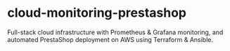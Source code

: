 # cloud-monitoring-prestashop
Full-stack cloud infrastructure with Prometheus &amp; Grafana monitoring, and automated PrestaShop deployment on AWS using Terraform &amp; Ansible.
